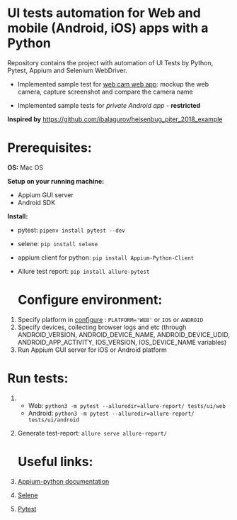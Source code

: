 # UI tests automation for Web and mobile (Android, iOS) apps with a Python

Repository contains the project with automation of UI Tests by Python, Pytest, Appium and Selenium WebDriver.
 - Implemented sample test for [web cam web app](https://webcammictest.com/): mockup the web camera, capture screenshot and compare the camera name

 - Implemented sample tests for *private Android app* - **restricted**

**Inspired by** https://github.com/ibalagurov/heisenbug_piter_2018_example

  # Prerequisites:
**OS:** Mac OS

**Setup on your running machine:**
* Appium GUI server
* Android SDK

**Install:**
* pytest: `pipenv install pytest --dev`
* selene: `pip install selene`
* appium client for python: `pip install Appium-Python-Client`
* Allure test report:  `pip install allure-pytest`

   # Configure environment:
1. Specify  platform in [configure](config/test_run.py) : `PLATFORM='WEB'` or `IOS` or `ANDROID`
2. Specify devices, collecting browser logs and etc 
(through ANDROID_VERSION, ANDROID_DEVICE_NAME, ANDROID_DEVICE_UDID, ANDROID_APP_ACTIVITY, IOS_VERSION, IOS_DEVICE_NAME variables)
3.  Run Appium GUI server for iOS or Android platform

   # Run tests:
1. - Web: `python3 -m pytest --alluredir=allure-report/ tests/ui/web`
   - Android: `python3 -m pytest --alluredir=allure-report/ tests/ui/android`

2. Generate test-report: `allure serve allure-report/`

    # Useful links:
1. [Appium-python documentation](https://github.com/appium/python-client)
2. [Selene](https://github.com/yashaka/selene)
3. [Pytest](https://docs.pytest.org/en/latest/)
